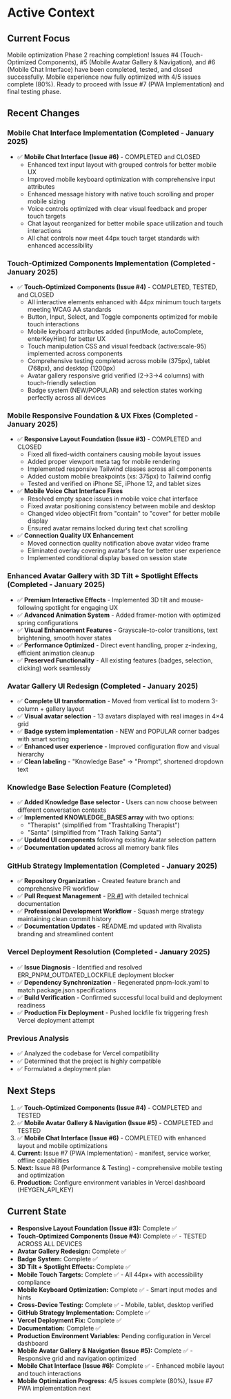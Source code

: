 # Active Context

## Current Focus

Mobile optimization Phase 2 reaching completion! Issues #4 (Touch-Optimized Components), #5 (Mobile Avatar Gallery & Navigation), and #6 (Mobile Chat Interface) have been completed, tested, and closed successfully. Mobile experience now fully optimized with 4/5 issues complete (80%). Ready to proceed with Issue #7 (PWA Implementation) and final testing phase.

## Recent Changes

### Mobile Chat Interface Implementation (Completed - January 2025)
*   ✅ **Mobile Chat Interface (Issue #6)** - COMPLETED and CLOSED
    - Enhanced text input layout with grouped controls for better mobile UX
    - Improved mobile keyboard optimization with comprehensive input attributes
    - Enhanced message history with native touch scrolling and proper mobile sizing
    - Voice controls optimized with clear visual feedback and proper touch targets
    - Chat layout reorganized for better mobile space utilization and touch interactions
    - All chat controls now meet 44px touch target standards with enhanced accessibility

### Touch-Optimized Components Implementation (Completed - January 2025)
*   ✅ **Touch-Optimized Components (Issue #4)** - COMPLETED, TESTED, and CLOSED
    - All interactive elements enhanced with 44px minimum touch targets meeting WCAG AA standards
    - Button, Input, Select, and Toggle components optimized for mobile touch interactions
    - Mobile keyboard attributes added (inputMode, autoComplete, enterKeyHint) for better UX
    - Touch manipulation CSS and visual feedback (active:scale-95) implemented across components
    - Comprehensive testing completed across mobile (375px), tablet (768px), and desktop (1200px)
    - Avatar gallery responsive grid verified (2→3→4 columns) with touch-friendly selection
    - Badge system (NEW/POPULAR) and selection states working perfectly across all devices

### Mobile Responsive Foundation & UX Fixes (Completed - January 2025)
*   ✅ **Responsive Layout Foundation (Issue #3)** - COMPLETED and CLOSED
    - Fixed all fixed-width containers causing mobile layout issues
    - Added proper viewport meta tag for mobile rendering
    - Implemented responsive Tailwind classes across all components
    - Added custom mobile breakpoints (xs: 375px) to Tailwind config
    - Tested and verified on iPhone SE, iPhone 12, and tablet sizes
*   ✅ **Mobile Voice Chat Interface Fixes**
    - Resolved empty space issues in mobile voice chat interface
    - Fixed avatar positioning consistency between mobile and desktop
    - Changed video objectFit from "contain" to "cover" for better mobile display
    - Ensured avatar remains locked during text chat scrolling
*   ✅ **Connection Quality UX Enhancement**
    - Moved connection quality notification above avatar video frame
    - Eliminated overlay covering avatar's face for better user experience
    - Implemented conditional display based on session state

### Enhanced Avatar Gallery with 3D Tilt + Spotlight Effects (Completed - January 2025)
*   ✅ **Premium Interactive Effects** - Implemented 3D tilt and mouse-following spotlight for engaging UX
*   ✅ **Advanced Animation System** - Added framer-motion with optimized spring configurations
*   ✅ **Visual Enhancement Features** - Grayscale-to-color transitions, text brightening, smooth hover states
*   ✅ **Performance Optimized** - Direct event handling, proper z-indexing, efficient animation cleanup
*   ✅ **Preserved Functionality** - All existing features (badges, selection, clicking) work seamlessly

### Avatar Gallery UI Redesign (Completed - January 2025)
*   ✅ **Complete UI transformation** - Moved from vertical list to modern 3-column + gallery layout
*   ✅ **Visual avatar selection** - 13 avatars displayed with real images in 4×4 grid
*   ✅ **Badge system implementation** - NEW and POPULAR corner badges with smart sorting
*   ✅ **Enhanced user experience** - Improved configuration flow and visual hierarchy
*   ✅ **Clean labeling** - "Knowledge Base" → "Prompt", shortened dropdown text

### Knowledge Base Selection Feature (Completed)
*   ✅ **Added Knowledge Base selector** - Users can now choose between different conversation contexts
*   ✅ **Implemented KNOWLEDGE_BASES array** with two options:
    - "Therapist" (simplified from "Trashtalking Therapist")
    - "Santa" (simplified from "Trash Talking Santa")
*   ✅ **Updated UI components** following existing Avatar selection pattern
*   ✅ **Documentation updated** across all memory bank files

### GitHub Strategy Implementation (Completed - January 2025)
*   ✅ **Repository Organization** - Created feature branch and comprehensive PR workflow
*   ✅ **Pull Request Management** - [PR #1](https://github.com/rakeshdavid/InteractiveAvatar/pull/1) with detailed technical documentation
*   ✅ **Professional Development Workflow** - Squash merge strategy maintaining clean commit history
*   ✅ **Documentation Updates** - README.md updated with Rivalista branding and streamlined content

### Vercel Deployment Resolution (Completed - January 2025)
*   ✅ **Issue Diagnosis** - Identified and resolved ERR_PNPM_OUTDATED_LOCKFILE deployment blocker
*   ✅ **Dependency Synchronization** - Regenerated pnpm-lock.yaml to match package.json specifications
*   ✅ **Build Verification** - Confirmed successful local build and deployment readiness
*   ✅ **Production Fix Deployment** - Pushed lockfile fix triggering fresh Vercel deployment attempt

### Previous Analysis
*   ✅ Analyzed the codebase for Vercel compatibility
*   ✅ Determined that the project is highly compatible
*   ✅ Formulated a deployment plan

## Next Steps

1. ✅ **Touch-Optimized Components (Issue #4)** - COMPLETED and TESTED
2. ✅ **Mobile Avatar Gallery & Navigation (Issue #5)** - COMPLETED and TESTED
3. ✅ **Mobile Chat Interface (Issue #6)** - COMPLETED with enhanced layout and mobile optimizations
4. **Current:** Issue #7 (PWA Implementation) - manifest, service worker, offline capabilities
5. **Next:** Issue #8 (Performance & Testing) - comprehensive mobile testing and optimization
6. **Production:** Configure environment variables in Vercel dashboard (HEYGEN_API_KEY)

## Current State

*   **Responsive Layout Foundation (Issue #3):** Complete ✅
*   **Touch-Optimized Components (Issue #4):** Complete ✅ - TESTED ACROSS ALL DEVICES
*   **Avatar Gallery Redesign:** Complete ✅
*   **Badge System:** Complete ✅
*   **3D Tilt + Spotlight Effects:** Complete ✅
*   **Mobile Touch Targets:** Complete ✅ - All 44px+ with accessibility compliance
*   **Mobile Keyboard Optimization:** Complete ✅ - Smart input modes and hints
*   **Cross-Device Testing:** Complete ✅ - Mobile, tablet, desktop verified
*   **GitHub Strategy Implementation:** Complete ✅
*   **Vercel Deployment Fix:** Complete ✅
*   **Documentation:** Complete ✅  
*   **Production Environment Variables:** Pending configuration in Vercel dashboard
*   **Mobile Avatar Gallery & Navigation (Issue #5):** Complete ✅ - Responsive grid and navigation optimized
*   **Mobile Chat Interface (Issue #6):** Complete ✅ - Enhanced mobile layout and touch interactions  
*   **Mobile Optimization Progress:** 4/5 issues complete (80%), Issue #7 PWA implementation next
